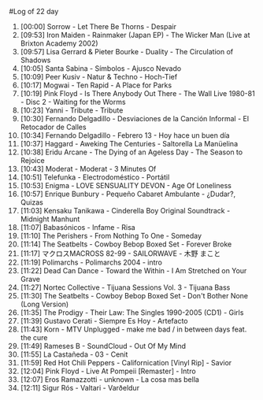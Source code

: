 #Log of 22 day

1. [00:00] Sorrow - Let There Be Thorns - Despair
1. [09:53] Iron Maiden - Rainmaker (Japan EP) - The Wicker Man (Live at Brixton Academy 2002)
1. [09:57] Lisa Gerrard & Pieter Bourke - Duality - The Circulation of Shadows
1. [10:05] Santa Sabina - Símbolos - Ajusco Nevado
1. [10:09] Peer Kusiv - Natur & Techno - Hoch-Tief
1. [10:17] Mogwai - Ten Rapid - A Place for Parks
1. [10:19] Pink Floyd - Is There Anybody Out There - The Wall Live 1980-81 - Disc 2 - Waiting for the Worms
1. [10:23] Yanni - Tribute - Tribute
1. [10:30] Fernando Delgadillo - Desviaciones de la Canción Informal - El Retocador de Calles
1. [10:34] Fernando Delgadillo - Febrero 13 - Hoy hace un buen día
1. [10:37] Haggard - Aweking The Centuries - Saltorella La Manüelina
1. [10:38] Eridu Arcane - The Dying of an Ageless Day - The Season to Rejoice
1. [10:43] Moderat - Moderat - 3 Minutes Of
1. [10:51] Telefunka - Electrodoméstico - Portátil
1. [10:53] Enigma - LOVE SENSUALITY DEVON - Age Of Loneliness
1. [10:57] Enrique Bunbury - Pequeño Cabaret Ambulante - ¿Dudar?, Quizas
1. [11:03] Kensaku Tanikawa - Cinderella Boy Original Soundtrack - Midnight Manhunt
1. [11:07] Babasónicos - Infame - Risa
1. [11:10] The Perishers - From Nothing To One - Someday
1. [11:14] The Seatbelts - Cowboy Bebop Boxed Set - Forever Broke
1. [11:17] マクロスMACROSS 82-99 - SAILORWAVE - 木野 まこと
1. [11:19] Polimarchs - Polimarchs 2004 - intro
1. [11:22] Dead Can Dance - Toward the Within - I Am Stretched on Your Grave
1. [11:27] Nortec Collective - Tijuana Sessions Vol. 3 - Tijuana Bass
1. [11:30] The Seatbelts - Cowboy Bebop Boxed Set - Don't Bother None (Long Version)
1. [11:35] The Prodigy - Their Law: The Singles 1990-2005 (CD1) - Girls
1. [11:39] Gustavo Cerati - Siempre Es Hoy - Artefacto
1. [11:43] Korn - MTV Unplugged - make me bad / in between days feat. the cure
1. [11:49] Rameses B - SoundCloud - Out Of My Mind
1. [11:55] La Castañeda - 03 - Cenit
1. [11:59] Red Hot Chili Peppers - Californication [Vinyl Rip] - Savior
1. [12:04] Pink Floyd - Live At Pompeii [Remaster] - Intro
1. [12:07] Eros Ramazzotti - unknown - La cosa mas bella
1. [12:11] Sigur Rós - Valtari - Varðeldur
